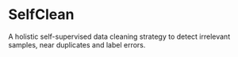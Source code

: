 # SelfClean
A holistic self-supervised data cleaning strategy to detect irrelevant samples, near duplicates and label errors.
